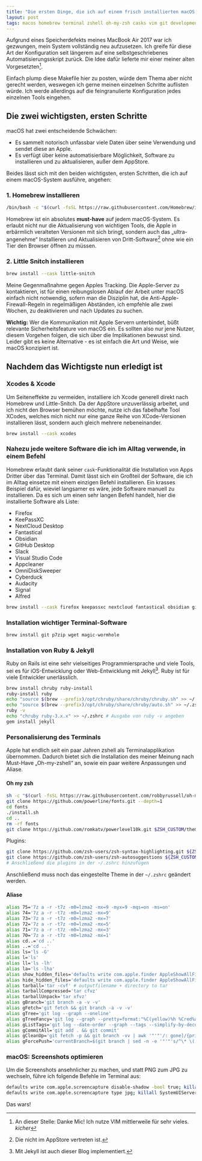 ```yaml
---
title: "Die ersten Dinge, die ich auf einem frisch installierten macOS einrichte"
layout: post
tags: macos homebrew terminal zshell oh-my-zsh casks vim git development
---
```


Aufgrund eines Speicherdefekts meines MacBook Air 2017 war ich gezwungen, mein System vollständig neu aufzusetzen. Ich greife für diese Art der Konfiguration seit längerem auf eine selbstgeschriebenes Automatisierungsskript zurück. Die Idee dafür lieferte mir einer meiner alten Vorgesetzten[^1].

Einfach plump diese Makefile hier zu posten, würde dem Thema aber nicht gerecht werden, weswegen ich gerne meinen einzelnen Schritte auflisten würde. Ich werde allerdings auf die feingranulierte Konfiguration jedes einzelnen Tools eingehen.

## Die zwei wichtigsten, ersten Schritte

macOS hat zwei entscheidende Schwächen:

- Es sammelt notorisch unfassbar viele Daten über seine Verwendung und sendet diese an Apple.
- Es verfügt über keine automatisierbare Möglichkeit, Software zu installieren und zu aktualisieren, außer dem AppStore.

Beides lässt sich mit den beiden wichtigsten, ersten Schritten, die ich auf einem macOS-System ausführe, angehen:

### 1. Homebrew installieren

```bash
/bin/bash -c "$(curl -fsSL https://raw.githubusercontent.com/Homebrew/install/HEAD/install.sh)"
```

Homebrew ist ein absolutes **must-have** auf jedem macOS-System. Es erlaubt nicht nur die Aktualisierung von wichtigen Tools, die Apple in erbärmlich veralteten Versionen mit sich bringt, sondern auch das „ultra-angenehme“ Installieren und Aktualisieren von Dritt-Software[^3] ohne wie ein Tier den Browser öffnen zu müssen.

### 2. Little Snitch installieren

```bash
brew install --cask little-snitch
```

Meine Gegenmaßnahme gegen Apples Tracking. Die Apple-Server zu kontaktieren, ist für einen reibungslosen Ablauf der Arbeit unter macOS einfach nicht notwendig, sofern man die Disziplin hat, die Anti-Apple-Firewall-Regeln in regelmäßigen Abständen, ich empfehle alle zwei Wochen, zu deaktivieren und nach Updates zu suchen.

**Wichtig:** Wer die Kommunikation mit Apple Servern unterbindet, büßt relevante Sicherheitsfeature von macOS ein. Es sollten also nur jene Nutzer, diesem Vorgehen folgen, die sich über die Implikationen bewusst sind. Leider gibt es keine Alternative - es ist einfach die Art und Weise, wie macOS konzipiert ist.

## Nachdem das Wichtigste nun erledigt ist

### Xcodes & Xcode

Um Seiteneffekte zu vermeiden, installiere ich Xcode generell direkt nach Homebrew und Little-Snitch. Da der AppStore unzuverlässig arbeitet, und ich nicht den Browser bemühen möchte, nutze ich das fabelhafte Tool XCodes, welches mich nicht nur eine ganze Reihe von XCode-Versionen installieren lässt, sondern auch gleich mehrere nebeneinander.

```bash
brew install --cask xcodes
```

### Nahezu jede weitere Software die ich im Alltag verwende, in einem Befehl

Homebrew erlaubt dank seiner `cask`-Funktionalität die Installation von Apps Dritter über das Terminal. Damit lässt sich ein Großteil der Software, die ich im Alltag einsetze mit einem einzigen Befehl installieren. Ein krasses Beispiel dafür, wieviel langsamer es wäre, jede Software manuell zu installieren. Da es sich um einen sehr langen Befehl handelt, hier die installierte Software als Liste:

- Firefox
- KeePassXC
- NextCloud Desktop
- Fantastical
- Obsidian
- GitHub Desktop
- Slack
- Visual Studio Code
- Appcleaner
- OmniDiskSweeper
- Cyberduck
- Audacity
- Signal
- Alfred

```bash
brew install --cask firefox keepassxc nextcloud fantastical obsidian github slack visual-studio-code appcleaner omnidisksweeper cyberduck audacity signal alfred
```

### Installation wichtiger Terminal-Software

```bash
brew install git p7zip wget magic-wormhole
```

### Installation von Ruby & Jekyll

Ruby on Rails ist eine sehr vielseitiges Programmiersprache und viele Tools, sei es für iOS-Entwicklung oder Web-Entwicklung mit Jekyll[^4]. Ruby ist für viele Entwickler unerlässlich.

```bash
brew install chruby ruby-install
ruby-install ruby
echo "source $(brew --prefix)/opt/chruby/share/chruby/chruby.sh" >> ~/.zshrc
echo "source $(brew --prefix)/opt/chruby/share/chruby/auto.sh" >> ~/.zshrc
ruby -v
echo "chruby ruby-3.x.x" >> ~/.zshrc # Ausgabe von ruby -v angeben
gem install jekyll
```

### Personalisierung des Terminals

Apple hat endlich seit ein paar Jahren zshell als Terminalapplikation übernommen. Dadurch bietet sich die Installation des meiner Meinung nach Must-Have „Oh-my-zshell“ an, sowie ein paar weitere Anpassungen und Aliase.

#### Oh my zsh

```bash
sh -c "$(curl -fsSL https://raw.githubusercontent.com/robbyrussell/oh-my-zsh/master/tools/install.sh)"
git clone https://github.com/powerline/fonts.git --depth=1
cd fonts
./install.sh
cd ..
rm -rf fonts
git clone https://github.com/romkatv/powerlevel10k.git $ZSH_CUSTOM/themes/powerlevel10k
```

Plugins:

```bash
git clone https://github.com/zsh-users/zsh-syntax-highlighting.git ${ZSH_CUSTOM:-~/.oh-my-zsh/custom}/plugins/zsh-syntax-highlighting
git clone https://github.com/zsh-users/zsh-autosuggestions ${ZSH_CUSTOM:-~/.oh-my-zsh/custom}/plugins/zsh-autosuggestions
# Anschließend die plugins in der ~/.zshrc hinzufügen
```

Anschließend muss noch das eingestellte Theme in der `~/.zshrc` geändert werden.

#### Aliase

```bash
alias 75='7z a -r -t7z -m0=lzma2 -mx=9 -myx=9 -mqs=on -ms=on'
alias 74='7z a -r -t7z -m0=lzma2 -mx=9'
alias 73='7z a -r -t7z -m0=lzma2 -mx=7'
alias 72='7z a -r -t7z -m0=lzma2 -mx=5'
alias 71='7z a -r -t7z -m0=lzma2 -mx=3'
alias 70='7z a -r -t7z -m0=lzma2 -mx=1'
alias cd..='cd ..'
alias ..='cd ..'
alias ls='ls -G'
alias l='ls'
alias ll='ls -lh'
alias la='ls -lha'
alias show_hidden_files='defaults write com.apple.finder AppleShowAllFiles YES && killall Finder'
alias hide_hidden_files='defaults write com.apple.finder AppleShowAllFiles NO && killall Finder'
alias tarball='tar -cvf' # outputfilename + directory to tar
alias tarballCompressed='tar cfvz'
alias tarballUnpack='tar xfvz'
alias gBranch='git branch -a -v -v'
alias gFetch='git fetch && git branch -a -v -v'
alias gTree='git log --graph --oneline'
alias gTreeFancy='git log --graph --pretty=format:"%C(yellow)%h %Cred%ad %Cblue%an %Cgreen%d %Creset%s" --date=short'
alias gListTags='git log --date-order --graph --tags --simplify-by-decoration --pretty=format:"%ai %h %d"'
alias gCommitAll='git add . && git commit'
alias gCleanUp='git fetch -p && git branch -vv | awk '"'"'/: gone]/{print $1}'"'"' | xargs git branch -d'
alias gForcePush='currentBranch=$(git branch | sed -n -e '"'"'s/^\* \(.*\)/\1/p'"'"') && echo "$currentBranch will be forced pushed to origin" && git push -f origin $currentBranch'
```

### macOS: Screenshots optimieren

Um die Screenshots ansehnlicher zu machen, und statt PNG zum JPG zu wechseln, führe ich folgende Befehle im Terminal aus:

```bash
defaults write com.apple.screencapture disable-shadow -bool true; killall SystemUIServer
defaults write com.apple.screencapture type jpg; killall SystemUIServer 
```

Das wars!

[^1]: An dieser Stelle: Danke Mic! Ich nutze VIM mittlerweile für sehr vieles. *kicher*
[^2]: Also eine Firewall, die Verbindungen nach außen kappen kann.
[^3]: Die nicht im AppStore vertreten ist.
[^4]: Mit Jekyll ist auch dieser Blog implementiert.
